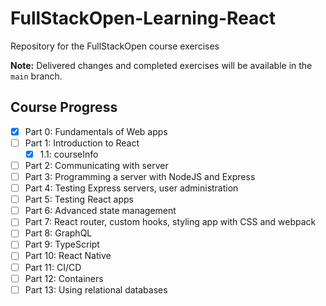 # FullStackOpen-Learning-React

Repository for the FullStackOpen course exercises

**Note:** Delivered changes and completed exercises will be available in the `main` branch.

## Course Progress

- [X] Part 0: Fundamentals of Web apps
- [ ] Part 1: Introduction to React
  - [X] 1.1: courseInfo
- [ ] Part 2: Communicating with server
- [ ] Part 3: Programming a server with NodeJS and Express
- [ ] Part 4: Testing Express servers, user administration
- [ ] Part 5: Testing React apps
- [ ] Part 6: Advanced state management
- [ ] Part 7: React router, custom hooks, styling app with CSS and webpack
- [ ] Part 8: GraphQL
- [ ] Part 9: TypeScript
- [ ] Part 10: React Native
- [ ] Part 11: CI/CD
- [ ] Part 12: Containers
- [ ] Part 13: Using relational databases
